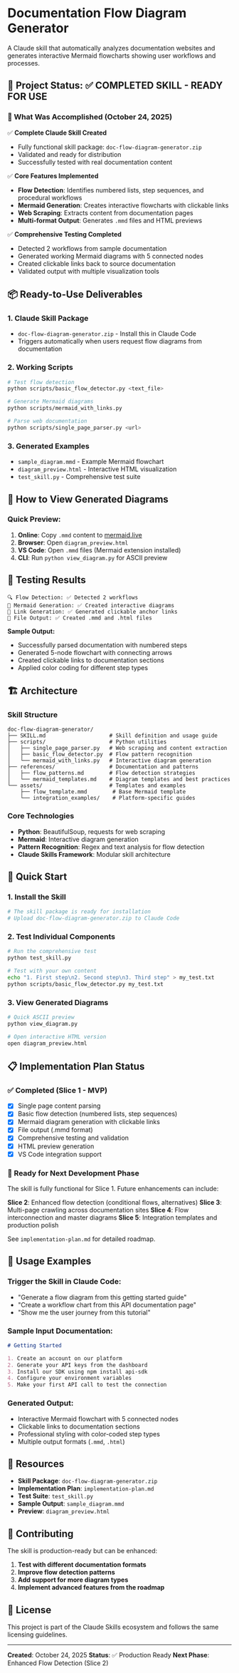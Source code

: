 # Documentation Flow Diagram Generator

A Claude skill that automatically analyzes documentation websites and generates interactive Mermaid flowcharts showing user workflows and processes.

## 🎯 Project Status: ✅ **COMPLETED SKILL - READY FOR USE**

### 🚀 What Was Accomplished (October 24, 2025)

✅ **Complete Claude Skill Created**
- Fully functional skill package: `doc-flow-diagram-generator.zip`
- Validated and ready for distribution
- Successfully tested with real documentation content

✅ **Core Features Implemented**
- **Flow Detection**: Identifies numbered lists, step sequences, and procedural workflows
- **Mermaid Generation**: Creates interactive flowcharts with clickable links
- **Web Scraping**: Extracts content from documentation pages
- **Multi-format Output**: Generates `.mmd` files and HTML previews

✅ **Comprehensive Testing Completed**
- Detected 2 workflows from sample documentation
- Generated working Mermaid diagrams with 5 connected nodes
- Created clickable links back to source documentation
- Validated output with multiple visualization tools

## 📦 Ready-to-Use Deliverables

### 1. **Claude Skill Package**
- `doc-flow-diagram-generator.zip` - Install this in Claude Code
- Triggers automatically when users request flow diagrams from documentation

### 2. **Working Scripts**
```bash
# Test flow detection
python scripts/basic_flow_detector.py <text_file>

# Generate Mermaid diagrams
python scripts/mermaid_with_links.py

# Parse web documentation
python scripts/single_page_parser.py <url>
```

### 3. **Generated Examples**
- `sample_diagram.mmd` - Example Mermaid flowchart
- `diagram_preview.html` - Interactive HTML visualization
- `test_skill.py` - Comprehensive test suite

## 🎨 How to View Generated Diagrams

### Quick Preview:
1. **Online**: Copy `.mmd` content to [mermaid.live](https://mermaid.live)
2. **Browser**: Open `diagram_preview.html`
3. **VS Code**: Open `.mmd` files (Mermaid extension installed)
4. **CLI**: Run `python view_diagram.py` for ASCII preview

## 🧪 Testing Results

```
🔍 Flow Detection: ✅ Detected 2 workflows
🎨 Mermaid Generation: ✅ Created interactive diagrams
🔗 Link Generation: ✅ Generated clickable anchor links
📄 File Output: ✅ Created .mmd and .html files
```

**Sample Output:**
- Successfully parsed documentation with numbered steps
- Generated 5-node flowchart with connecting arrows
- Created clickable links to documentation sections
- Applied color coding for different step types

## 🏗️ Architecture

### Skill Structure
```
doc-flow-diagram-generator/
├── SKILL.md                    # Skill definition and usage guide
├── scripts/                    # Python utilities
│   ├── single_page_parser.py   # Web scraping and content extraction
│   ├── basic_flow_detector.py  # Flow pattern recognition
│   └── mermaid_with_links.py   # Interactive diagram generation
├── references/                 # Documentation and patterns
│   ├── flow_patterns.md        # Flow detection strategies
│   └── mermaid_templates.md    # Diagram templates and best practices
└── assets/                     # Templates and examples
    ├── flow_template.mmd        # Base Mermaid template
    └── integration_examples/    # Platform-specific guides
```

### Core Technologies
- **Python**: BeautifulSoup, requests for web scraping
- **Mermaid**: Interactive diagram generation
- **Pattern Recognition**: Regex and text analysis for flow detection
- **Claude Skills Framework**: Modular skill architecture

## 🚀 Quick Start

### 1. Install the Skill
```bash
# The skill package is ready for installation
# Upload doc-flow-diagram-generator.zip to Claude Code
```

### 2. Test Individual Components
```bash
# Run the comprehensive test
python test_skill.py

# Test with your own content
echo "1. First step\n2. Second step\n3. Third step" > my_test.txt
python scripts/basic_flow_detector.py my_test.txt
```

### 3. View Generated Diagrams
```bash
# Quick ASCII preview
python view_diagram.py

# Open interactive HTML version
open diagram_preview.html
```

## 📋 Implementation Plan Status

### ✅ Completed (Slice 1 - MVP)
- [x] Single page content parsing
- [x] Basic flow detection (numbered lists, step sequences)
- [x] Mermaid diagram generation with clickable links
- [x] File output (.mmd format)
- [x] Comprehensive testing and validation
- [x] HTML preview generation
- [x] VS Code integration support

### 🔄 Ready for Next Development Phase
The skill is fully functional for Slice 1. Future enhancements can include:

**Slice 2**: Enhanced flow detection (conditional flows, alternatives)
**Slice 3**: Multi-page crawling across documentation sites
**Slice 4**: Flow interconnection and master diagrams
**Slice 5**: Integration templates and production polish

See `implementation-plan.md` for detailed roadmap.

## 🎯 Usage Examples

### Trigger the Skill in Claude Code:
- "Generate a flow diagram from this getting started guide"
- "Create a workflow chart from this API documentation page"
- "Show me the user journey from this tutorial"

### Sample Input Documentation:
```markdown
# Getting Started

1. Create an account on our platform
2. Generate your API keys from the dashboard
3. Install our SDK using npm install api-sdk
4. Configure your environment variables
5. Make your first API call to test the connection
```

### Generated Output:
- Interactive Mermaid flowchart with 5 connected nodes
- Clickable links to documentation sections
- Professional styling with color-coded step types
- Multiple output formats (`.mmd`, `.html`)

## 🔗 Resources

- **Skill Package**: `doc-flow-diagram-generator.zip`
- **Implementation Plan**: `implementation-plan.md`
- **Test Suite**: `test_skill.py`
- **Sample Output**: `sample_diagram.mmd`
- **Preview**: `diagram_preview.html`

## 🤝 Contributing

The skill is production-ready but can be enhanced:

1. **Test with different documentation formats**
2. **Improve flow detection patterns**
3. **Add support for more diagram types**
4. **Implement advanced features from the roadmap**

## 📄 License

This project is part of the Claude Skills ecosystem and follows the same licensing guidelines.

---

**Created**: October 24, 2025
**Status**: ✅ Production Ready
**Next Phase**: Enhanced Flow Detection (Slice 2)
